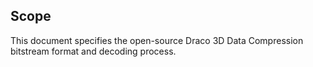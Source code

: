 
## Scope

This document specifies the open-source Draco 3D Data Compression bitstream
format and decoding process.
